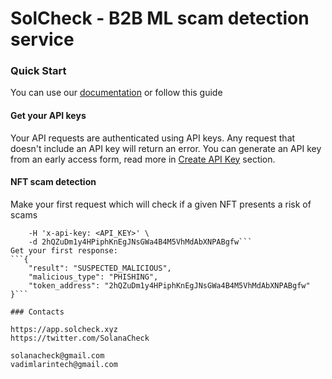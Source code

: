 # SolCheck - B2B ML scam detection service

### Quick Start
You can use our [documentation](https://solcheck.gitbook.io/docs-of-solcheck/) or follow this guide 

#### Get your API keys
Your API requests are authenticated using API keys. Any request that doesn't include an API key will return an error.
You can generate an API key from an early access form, read more in [Create API Key](https://solcheck.gitbook.io/docs-of-solcheck/api-overview/create-api-key) section.

#### NFT scam detection
Make your first request which will check if a given NFT presents a risk of scams
```curl -X POST https://api.solcheck.xyz/Prod/solana/v0/mainnet/token/check \
    -H 'x-api-key: <API_KEY>' \
    -d 2hQZuDm1y4HPiphKnEgJNsGWa4B4M5VhMdAbXNPABgfw```
Get your first response: 
```{
    "result": "SUSPECTED_MALICIOUS", 
    "malicious_type": "PHISHING",
    "token_address": "2hQZuDm1y4HPiphKnEgJNsGWa4B4M5VhMdAbXNPABgfw"
}```

### Contacts

https://app.solcheck.xyz
https://twitter.com/SolanaCheck

solanacheck@gmail.com
vadimlarintech@gmail.com
